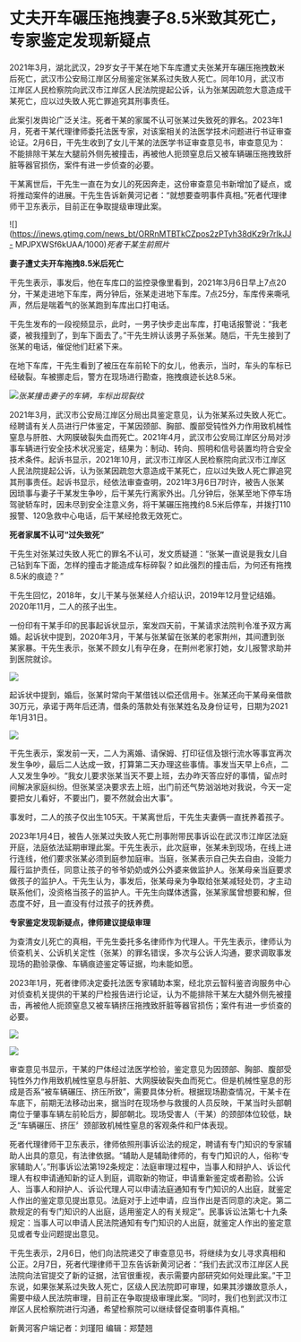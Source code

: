 # 丈夫开车碾压拖拽妻子8.5米致其死亡，专家鉴定发现新疑点

2021年3月，湖北武汉，29岁女子干某在地下车库遭丈夫张某开车碾压拖拽数米后死亡，武汉市公安局江岸区分局鉴定张某系过失致人死亡。同年10月，武汉市江岸区人民检察院向武汉市江岸区人民法院提起公诉，认为张某因疏忽大意造成干某死亡，应以过失致人死亡罪追究其刑事责任。

此案引发舆论广泛关注。死者干某的家属不认可张某过失致死的罪名。2023年1月，死者干某代理律师委托法医专家，对该案相关的法医学技术问题进行书证审查论证。2月6日，干先生收到了女儿干某的法医学书证审查意见书，审查意见为：不能排除干某左大腿前外侧先被撞击，再被他人扼颈窒息后又被车辆碾压拖拽致肝脏等器官损伤，案件有进一步侦查的必要。

干某离世后，干先生一直在为女儿的死因奔走，这份审查意见书新增加了疑点，或将推动案件的进展。干先生告诉新黄河记者：“就想要查明事件真相。”死者代理律师干卫东表示，目前正在争取提级审理此案。

![](https://inews.gtimg.com/news_bt/ORRnMTBTkCZpos2zPTyh38dKz9r7rlkJJ-
MPJPXWSf6kUAA/1000)_死者干某生前照片_

**妻子遭丈夫开车拖拽8.5米后死亡**

干先生表示，事发后，他在车库口的监控录像里看到，2021年3月6日早上7点20分，干某走进地下车库，两分钟后，张某走进地下车库。7点25分，车库传来嘶吼声，然后是喘着气的张某跑到车库出口打电话。

干先生发布的一段视频显示，此时，一男子快步走出车库，打电话报警说：“我老婆，被我撞到了，到车下面去了。”干先生辨认该男子系张某。随后，干先生接到了张某的电话，催促他们赶紧下来。

在地下车库，干先生看到了被压在车前轮下的女儿，他表示，当时，车头的车标已经破裂。车被挪走后，警方在现场进行勘查，拖拽痕迹长达8.5米。

![](https://inews.gtimg.com/news_bt/OvjpxppSHkCUpKnQGPP9od-33PIHgP3KchSKo_PVa2LG8AA/1000)_张某撞击妻子的车辆，车标出现裂纹_

2021年3月，武汉市公安局江岸区分局出具鉴定意见，认为张某系过失致人死亡。经聘请有关人员进行尸体鉴定，干某因颈部、胸部、腹部受钝性外力作用致机械性窒息与肝胜、大网膜破裂失血而死亡。2021年4月，武汉市公安局江岸区分局对涉事车辆进行安全技术状况鉴定，结果为：制动、转向、照明和信号装置均符合安全技术条件。起诉书显示，2021年10月，武汉市江岸区人民检察院向武汉市江岸区人民法院提起公诉，认为张某因疏忽大意造成干某死亡，应以过失致人死亡罪追究其刑事责任。起诉书显示，经依法审查查明，2021年3月6日7时许，被告人张某因琐事与妻子干某发生争吵，后干某先行离家外出。几分钟后，张某至地下停车场驾驶轿车时，因未尽到安全注意义务，将干某碾压拖拽约8.5米后停车，并拨打110报警、120急救中心电话，后干某经抢救无效死亡。

**死者家属不认可“过失致死”**

干先生对张某过失致人死亡的罪名不认可，发文质疑道：“张某一直说是我女儿自己钻到车下面，怎样的撞击才能造成车标碎裂？如此强烈的撞击后，为何还有拖拽8.5米的痕迹？”

干先生回忆，2018年，女儿干某与张某经人介绍认识，2019年12月登记结婚。2020年11月，二人的孩子出生。

一份印有干某手印的民事起诉状显示，案发四天前，干某请求法院判令准予双方离婚。起诉状中提到，2020年3月，干某与张某留在张某的老家荆州，其间遭到张某家暴。干先生表示，张某不顾女儿有孕在身，在荆州老家打她，女儿报警求助并到医院就诊。

![](https://inews.gtimg.com/news_bt/OqVGMTZmbRearmRJrp60Td9c8kt58c-NRWoNfPYhiAUjYAA/1000)

起诉状中提到，婚后，张某时常向干某借钱以偿还信用卡。张某还向干某母亲借款30万元，承诺于两年后还清，借条的落款处有张某姓名及身份证号，日期为2021年1月31日。

![](https://inews.gtimg.com/news_bt/Oj__Q55biVtuKrlZqrR4rAc1QCzlpyxfEXjBareSDJFCQAA/1000)

干先生表示，案发前一天，二人为离婚、请保姆、打印征信及银行流水等事宜再次发生争吵，最后二人达成一致，打算第二天办理这些事情。事发当天早上6点，二人又发生争吵。“我女儿要求张某当天不要上班，去办昨天答应好的事情，留点时间解决家庭纠纷。但张某坚决要求去上班，出门前还气势汹汹地对我说，今天一定要把女儿看好，不要出门，要不然就会出大事”。

事发时，二人的孩子仅出生105天。干某离世后，干先生夫妻俩一直抚养着孩子。

2023年1月4日，被告人张某过失致人死亡刑事附带民事诉讼在武汉市江岸区法庭开庭，法庭依法延期审理此案。干先生表示，此次庭审，张某未到现场，在线上进行连线，他们要求张某必须到庭参加庭审。当庭，张某表示自己失去自由，没能力履行监护责任，同意让孩子的爷爷奶奶或外公外婆来做监护人。张某母亲当庭要求做孩子的监护人。干先生认为，事发后，张某母亲为争取给张某减轻处罚，才主动联系他们，没资格当孩子的监护人。干先生向媒体透露，张某家属曾想要和解，但态度不好，且一直没有付过孩子的抚养费。

**专家鉴定发现新疑点，律师建议提级审理**

为查清女儿死亡的真相，干先生委托多名律师作为代理人。干先生表示，律师认为侦查机关、公诉机关定性（张某）的罪名错误，多次与公诉人沟通，要求调取事发现场的勘验录像、车辆痕迹鉴定等证据，均未能如愿。

2023年1月，死者律师决定委托法医专家辅助本案，经北京云智科鉴咨询服务中心对侦查机关提供的干某的尸检报告进行论证，认为不能排除干某左大腿外侧先被撞击，再被他人扼颈窒息又被车辆挤压拖拽致肝脏等器官损伤；案件有进一步侦查的必要。

![](https://inews.gtimg.com/news_bt/OD7fHN33jG_rpFHJ1jW9S2rTTfw3IbxcG4nT5kmaSBIj8AA/1000)

![](https://inews.gtimg.com/news_bt/OCPasREKLq_67_gU7BJYya5aMym7V9eTkgB3lXLCULHlgAA/1000)

审查意见书显示，干某的尸体经过法医学检验，鉴定意见为因颈部、胸部、腹部受钝性外力作用致机械性窒息与肝脏、大网膜破裂失血而死亡。但是机械性窒息的形成是否系“被车辆碾压、挤压所致”，需要具体分析。根据现场勘查情况，干某卡在车底下，前期无法移动出来，据当时在现场参与救援的人员反映，干某当时头部朝南位于肇事车辆左前轮后方，脚部朝北。现场受害人（干某）的颈部体位较低，缺乏“车辆碾压、挤压〞颈部致机械性窒息的客观条件和尸体表现。

死者代理律师干卫东表示，律师依照刑事诉讼法的规定，聘请有专门知识的专家辅助人出具的意见，有法律依据。“辅助人是辅助律师的，有专门知识的人，俗称‘专家辅助人’。”刑事诉讼法第192条规定：法庭审理过程中，当事人和辩护人、诉讼代理人有权申请通知新的证人到庭，调取新的物证，申请重新鉴定或者勘验。公诉人、当事人和辩护人、诉讼代理人可以申请法庭通知有专门知识的人出庭，就鉴定人作出的鉴定意见提出意见。法庭对于上述申请，应当作出是否同意的决定。第二款规定的有专门知识的人出庭，适用鉴定人的有关规定”。民事诉讼法第七十九条规定：当事人可以申请人民法院通知有专门知识的人出庭，就鉴定人作出的鉴定意见或者专业问题提出意见。

干先生表示，2月6日，他们向法院递交了审查意见书，将继续为女儿寻求真相和公正。2月7日，死者代理律师干卫东告诉新黄河记者：“我们去武汉市江岸区人民法院向法官提交了新的证据，法官很重视，表示需要内部研究如何处理此案。”干卫东说，如果张某系过失致人死亡，区级人民法院即可审理，如果其涉嫌故意杀人，需要中级人民法院审理，目前正在争取提级审理此案。“同时，我们也到武汉市江岸区人民检察院进行沟通，希望检察院可以继续督促查明事件真相。”

新黄河客户端记者：刘瑾阳 编辑：郑楚翘

